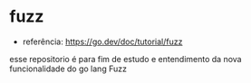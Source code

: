# fuzz

- referência: https://go.dev/doc/tutorial/fuzz

esse repositorio é para fim de estudo e entendimento da nova funcionalidade do go lang Fuzz
